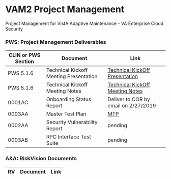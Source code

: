 # VAM2 Project Management
Project Management for VistA Adaptive Maintenance - VA Enterprise Cloud Security


### PWS: Project Management Deliverables

|CLIN or PWS Section | Document |  Link |
|---|---|---|
|PWS 5.1.6 | Technical Kickoff Meeting Presentation | [Technical KickOff Presentation](/Documents/VAM2_Technical_KickOff_Meeting_20190206.pdf) |
|PWS 5.1.6 | Technical Kickoff Meeting Notes | [Technical KickOff Meeting Notes](/Documents/VAM2_Technical_Kickoff_Meeting_Notes_20190206.md) |
|0001AC | Onboarding Status Report | Deliver to COR by email on 2/27/2019
|0003AA | Master Test Plan| [MTP](/Documents/Master_Test_Plan.md) |
|0002AA	|Security Vulnerability Report | pending |
|0003AB	| RPC Interface Test Suite | pending |


### A&A: RiskVision Documents
|RV | Document |  Link |
|---|---|---|
